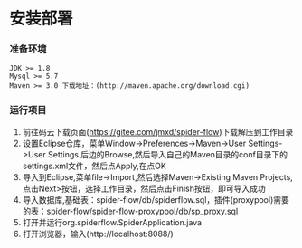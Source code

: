 # 安装部署

### 准备环境
```
JDK >= 1.8
Mysql >= 5.7
Maven >= 3.0 下载地址：(http://maven.apache.org/download.cgi)
```
### 运行项目
1.  前往码云下载页面(https://gitee.com/jmxd/spider-flow)下载解压到工作目录
2.  设置Eclipse仓库，菜单Window->Preferences->Maven->User Settings->User Settings 后边的Browse,然后导入自己的Maven目录的conf目录下的settings.xml文件，然后点Apply,在点OK
3.  导入到Eclipse,菜单file->Import,然后选择Maven->Existing Maven Projects,点击Next>按钮，选择工作目录，然后点击Finish按钮，即可导入成功
4.	导入数据库,基础表：spider-flow/db/spiderflow.sql，插件(proxypool)需要的表：spider-flow/spider-flow-proxypool/db/sp_proxy.sql
5.  打开并运行org.spiderflow.SpiderApplication.java
6.  打开浏览器，输入(http://localhost:8088/)